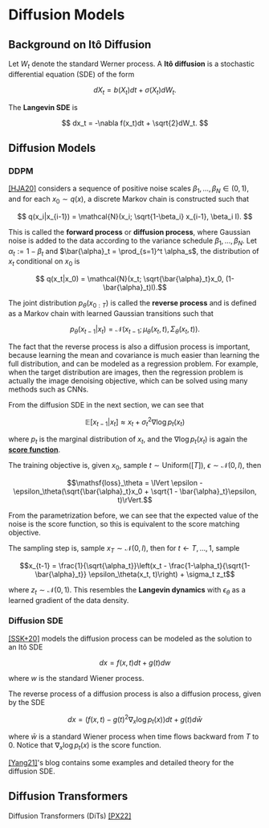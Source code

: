 # Diffusion Models

## Background on Itô Diffusion
Let $W_t$ denote the standard Werner process. A **Itô diffusion** is a stochastic differential equation (SDE) of the form

$$ dX_t = b(X_t)dt + \sigma(X_t) dW_t. $$

The **Langevin SDE** is

$$ dx_t = -\nabla f(x_t)dt + \sqrt{2}dW_t. $$

## Diffusion Models

### DDPM
[[HJA20]][1] considers a sequence of positive noise scales $\beta_1, \dots, \beta_N \in (0,1)$, and for each $x_0 \sim q(x)$, a discrete Markov chain is constructed such that

$$ q(x_i|x_{i-1}) = \mathcal{N}(x_i; \sqrt{1-\beta_i} x_{i-1}, \beta_i I). $$

This is called the **forward process** or **diffusion process**, where Gaussian noise is added to the data according to the variance schedule $\beta_1, \dots, \beta_N$. Let $\alpha_t := 1-\beta_t$ and $\bar{\alpha}_t = \prod_{s=1}^t \alpha_s$, the distribution of $x_t$ conditional on $x_0$ is

$$ q(x_t|x_0) = \mathcal{N}(x_t; \sqrt{\bar{\alpha}_t}x_0, (1-\bar{\alpha}_t)I).$$

The joint distribution $p_\theta(x_{0:T})$ is called the **reverse process** and is defined as a Markov chain with learned Gaussian transitions such that

$$ p_\theta (x_{t-1}|x_t) = \mathcal{N}(x_{t-1}; \mu_\theta(x_t, t), \Sigma_\theta(x_t, t)). $$

The fact that the reverse process is also a diffusion process is important, because learning the mean and covariance is much easier than learning the full distribution, and can be modeled as a regression problem. For example, when the target distribution are images, then the regression problem is actually the image denoising objective, which can be solved using many methods such as CNNs.

From the diffusion SDE in the next section, we can see that
```math
\mathbb{E}[x_{t-1}|x_t] \approx x_t + \sigma_t^2 \nabla \log p_t(x_t)
```
where $p_t$ is the marginal distribution of $x_t$, and the $\nabla \log p_t(x_t)$ is again the [**score function**](https://github.com/panyan7/genai-notes/blob/main/score.md).

The training objective is, given $x_0$, sample $t \sim \mathrm{Uniform}([T])$, $\epsilon \sim \mathcal{N}(0, I)$, then
```math
\mathsf{loss}_\theta = \lVert \epsilon - \epsilon_\theta(\sqrt{\bar{\alpha}_t}x_0 + \sqrt{1 - \bar{\alpha}_t}\epsilon, t)\rVert.
```
From the parametrization before, we can see that the expected value of the noise is the score function, so this is equivalent to the score matching objective. 

The sampling step is, sample $x_T \sim \mathcal{N}(0, I)$, then for $t \gets T, \dots, 1$, sample
```math
x_{t-1} = \frac{1}{\sqrt{\alpha_t}}\left(x_t - \frac{1-\alpha_t}{\sqrt{1-\bar{\alpha}_t}} \epsilon_\theta(x_t, t)\right) + \sigma_t z_t
```
where $z_t \sim \mathcal{N}(0, 1)$. This resembles the **Langevin dynamics** with $\epsilon_\theta$ as a learned gradient of the data density.

### Diffusion SDE
[[SSK+20]][3] models the diffusion process can be modeled as the solution to an Itô SDE

$$ dx = f(x, t)dt + g(t)dw $$

where $w$ is the standard Wiener process.

The reverse process of a diffusion process is also a diffusion process, given by the SDE

$$ dx = \left(f(x, t) - g(t)^2 \nabla_x \log p_t(x)\right)dt + g(t) d\bar{w} $$

where $\bar{w}$ is a standard Wiener process when time flows backward from $T$ to $0$. Notice that $\nabla_x \log p_t(x)$ is the score function.

[[Yang21]][4]'s blog contains some examples and detailed theory for the diffusion SDE.

## Diffusion Transformers
Diffusion Transformers (DiTs) [[PX22]][2]

[1]: <https://arxiv.org/abs/2006.11239> "[HJA20] Denoising Diffusion Probabilistic Models"
[2]: <https://arxiv.org/abs/2212.09748> "[PX22] Scalable Diffusion Models with Transformers"
[3]: <https://arxiv.org/abs/2011.13456> "[SSK+20] Score-Based Generative Modeling through Stochastic Differential Equations"
[4]: <https://yang-song.net/blog/2021/score/> "[Yang21] Generative Modeling by Estimating Gradients of the Data Distribution"
